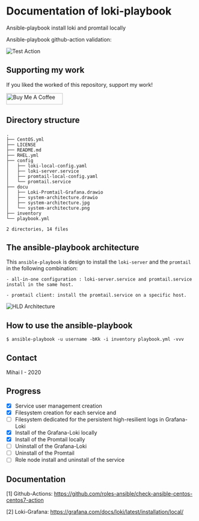# Documentation of loki-playbook
Ansible-playbook install loki and promtail locally 

Ansible-playbook github-action validation:

![Test Action](https://github.com/midu16/loki/workflows/Test%20Action/badge.svg)


## Supporting my work

If you liked the worked of this repository, support my work!

<a href="https://www.buymeacoffee.com/midu16" target="_blank"><img src="https://cdn.buymeacoffee.com/buttons/default-orange.png" alt="Buy Me A Coffee" height="30" width="150"></a>

## Directory structure
```
.
├── CentOS.yml
├── LICENSE
├── README.md
├── RHEL.yml
├── config
│   ├── loki-local-config.yaml
│   ├── loki-server.service
│   ├── promtail-local-config.yaml
│   └── promtail.service
├── docu
│   ├── Loki-Promtail-Grafana.drawio
│   ├── system-architecture.drawio
│   ├── system-architecture.jpg
│   └── system-architecture.png
├── inventory
└── playbook.yml

2 directories, 14 files

```

## The ansible-playbook architecture
This ```ansible-playbook``` is design to install the ```loki-server``` and the ```promtail``` in the following combination:
    
    - all-in-one configuration : loki-server.service and promtail.service install in the same host.
    
    - promtail client: install the promtail.service on a specific host.



![HLD Architecture](https://github.com/midu16/loki/blob/main/docu/system-architecture.png)


## How to use the ansible-playbook
```
$ ansible-playbook -u username -bKk -i inventory playbook.yml -vvv

```
## Contact
Mihai I - 2020

## Progress
* [x] Service user management creation
* [x] Filesystem creation for each service and 
* [ ] Filesystem dedicated for the persistent high-resilient logs in Grafana-Loki
* [x] Install of the Grafana-Loki locally
* [x] Install of the Promtail locally
* [ ] Uninstall of the Grafana-Loki 
* [ ] Uninstall of the Promtail
* [ ] Role node install and uninstall of the service

## Documentation

[1] Github-Actions: https://github.com/roles-ansible/check-ansible-centos-centos7-action

[2] Loki-Grafana: https://grafana.com/docs/loki/latest/installation/local/
